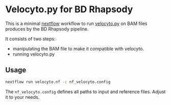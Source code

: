 # Velocyto.py for BD Rhapsody

This is a minimal [nextflow](https://www.nextflow.io/) workflow to run [velocyto.py](http://velocyto.org/) on BAM files produces by the BD Rhapsody pipeline. 

It consists of two steps:
 * manipulating the BAM file to make it compatible with velocyto. 
 * running velocyto.py

## Usage

```bash
nextflow run velocyto.nf -c nf_velocyto.config
```

The `nf_velocyto.config` defines all paths to input and reference files. Adjust it to your needs. 
